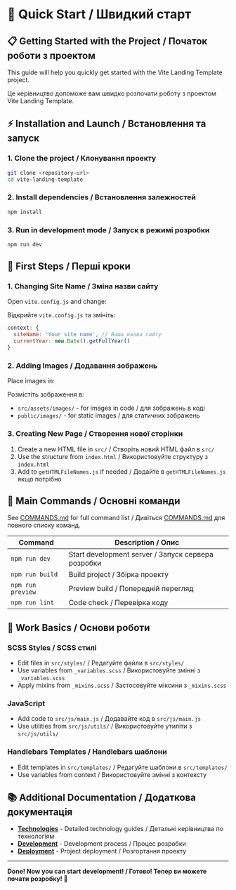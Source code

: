 # 🚀 Quick Start / Швидкий старт

## 📋 Getting Started with the Project / Початок роботи з проектом

This guide will help you quickly get started with the Vite Landing Template project.

Це керівництво допоможе вам швидко розпочати роботу з проектом Vite Landing Template.

## ⚡ Installation and Launch / Встановлення та запуск

### 1. **Clone the project / Клонування проекту**
```bash
git clone <repository-url>
cd vite-landing-template
```

### 2. **Install dependencies / Встановлення залежностей**
```bash
npm install
```

### 3. **Run in development mode / Запуск в режимі розробки**
```bash
npm run dev
```


## 🎯 First Steps / Перші кроки

### 1. **Changing Site Name / Зміна назви сайту**
Open `vite.config.js` and change:

Відкрийте `vite.config.js` та змініть:
```javascript
context: {
  siteName: 'Your site name', // Ваша назва сайту
  currentYear: new Date().getFullYear()
}
```

### 2. **Adding Images / Додавання зображень**
Place images in:

Розмістіть зображення в:
- `src/assets/images/` - for images in code / для зображень в коді
- `public/images/` - for static images / для статичних зображень

### 3. **Creating New Page / Створення нової сторінки**
1. Create a new HTML file in `src/` / Створіть новий HTML файл в `src/`
2. Use the structure from `index.html` / Використовуйте структуру з `index.html`
3. Add to `getHTMLFileNames.js` if needed / Додайте в `getHTMLFileNames.js` якщо потрібно

## 📝 Main Commands / Основні команди

See [COMMANDS.md](../COMMANDS.md) for full command list / Дивіться [COMMANDS.md](../COMMANDS.md) для повного списку команд.

| Command | Description / Опис |
|---------|-------------------|
| `npm run dev` | Start development server / Запуск сервера розробки |
| `npm run build` | Build project / Збірка проекту |
| `npm run preview` | Preview build / Попередній перегляд |
| `npm run lint` | Code check / Перевірка коду |

## 🎨 Work Basics / Основи роботи

### SCSS Styles / SCSS стилі
- Edit files in `src/styles/` / Редагуйте файли в `src/styles/`
- Use variables from `_variables.scss` / Використовуйте змінні з `_variables.scss`
- Apply mixins from `_mixins.scss` / Застосовуйте міксини з `_mixins.scss`

### JavaScript
- Add code to `src/js/main.js` / Додавайте код в `src/js/main.js`
- Use utilities from `src/js/utils/` / Використовуйте утиліти з `src/js/utils/`

### Handlebars Templates / Handlebars шаблони
- Edit templates in `src/templates/` / Редагуйте шаблони в `src/templates/`
- Use variables from context / Використовуйте змінні з контексту

## 📚 Additional Documentation / Додаткова документація

- **[Technologies](technologies/)** - Detailed technology guides / Детальні керівництва по технологіям
- **[Development](DEVELOPMENT.md)** - Development process / Процес розробки
- **[Deployment](DEPLOYMENT.md)** - Project deployment / Розгортання проекту

---

**Done! Now you can start development! / Готово! Тепер ви можете почати розробку! 🎉**
